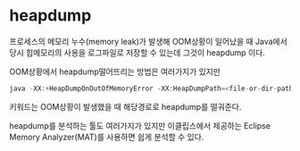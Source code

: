 # heapdump
프로세스의 메모리 누수(memory leak)가 발생해 OOM상황이 일어났을 때 Java에서 당시 힙메모리의 사용을 로그파일로 저장할 수 있는데 그것이 heapdump 이다.

OOM상황에서 heapdump떨어뜨리는 방법은 여러가지가 있지만
```java
java -XX:+HeapDumpOnOutOfMemoryError -XX:HeapDumpPath=<file-or-dir-path>
```
키워드는 OOM상황이 발생했을 때 해당경로로 heapdump를 떨궈준다. 

heapdump를 분석하는 툴도 여러가지가 있지만 이클립스에서 제공하는 Eclipse Memory Analyzer(MAT)를 사용하면 쉽게 분석할 수 있다.